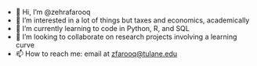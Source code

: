 - 👋 Hi, I’m @zehrafarooq 
- 👀 I’m interested in a lot of things but taxes and economics, academically
- 🌱 I’m currently learning to code in Python, R, and SQL
- 💞️ I’m looking to collaborate on research projects involving a learning curve
- 📫 How to reach me: email at zfarooq@tulane.edu

<!---
zehrafarooq/zehrafarooq is a ✨ special ✨ repository because its `README.md` (this file) appears on your GitHub profile.
You can click the Preview link to take a look at your changes.
--->
